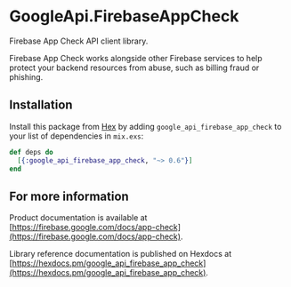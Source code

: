 # GoogleApi.FirebaseAppCheck

Firebase App Check API client library.

Firebase App Check works alongside other Firebase services to help protect your backend resources from abuse, such as billing fraud or phishing.

## Installation

Install this package from [Hex](https://hex.pm) by adding
`google_api_firebase_app_check` to your list of dependencies in `mix.exs`:

```elixir
def deps do
  [{:google_api_firebase_app_check, "~> 0.6"}]
end
```

## For more information

Product documentation is available at [https://firebase.google.com/docs/app-check](https://firebase.google.com/docs/app-check).

Library reference documentation is published on Hexdocs at
[https://hexdocs.pm/google_api_firebase_app_check](https://hexdocs.pm/google_api_firebase_app_check).
